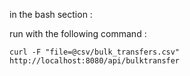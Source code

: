 in the bash section :

run with the following command :

`curl -F "file=@csv/bulk_transfers.csv" http://localhost:8080/api/bulktransfer`
